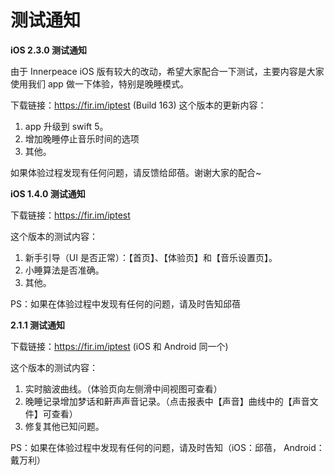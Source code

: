 # 测试通知

**iOS 2.3.0 测试通知**

由于 Innerpeace iOS 版有较大的改动，希望大家配合一下测试，主要内容是大家使用我们 app 做一下体验，特别是晚睡模式。

下载链接：https://fir.im/iptest (Build 163)
这个版本的更新内容：
1. app 升级到 swift 5。
2. 增加晚睡停止音乐时间的选项
3. 其他。

如果体验过程发现有任何问题，请反馈给邱蓓。谢谢大家的配合~

**iOS 1.4.0 测试通知**

下载链接：https://fir.im/iptest

这个版本的测试内容：
1. 新手引导（UI 是否正常）：【首页】、【体验页】和【音乐设置页】。
2. 小睡算法是否准确。
3. 其他。

PS：如果在体验过程中发现有任何的问题，请及时告知邱蓓


**2.1.1 测试通知**

下载链接：https://fir.im/iptest (iOS 和 Android 同一个)

这个版本的测试内容：
1. 实时脑波曲线。（体验页向左侧滑中间视图可查看）
2. 晚睡记录增加梦话和鼾声声音记录。（点击报表中【声音】曲线中的【声音文件】可查看）
3. 修复其他已知问题。

PS：如果在体验过程中发现有任何的问题，请及时告知（iOS：邱蓓， Android：戴万利）

